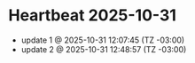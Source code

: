 # Heartbeat 2025-10-31
- update 1 @ 2025-10-31 12:07:45 (TZ -03:00)
- update 2 @ 2025-10-31 12:48:57 (TZ -03:00)
